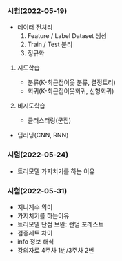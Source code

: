 ### 시험(2022-05-19)

+ 데이터 전처리
    1) Feature / Label Dataset 생성
    2) Train / Test 분리
    3) 정규화 

1. 지도학습
    - 분류(K-최근접이웃 분류, 결정트리)
    - 회귀(K-최근접이웃회귀, 선형회귀)

2. 비지도학습
    - 클러스터링(군집)
    
+ 딥러닝(CNN, RNN)


### 시험(2022-05-24)
- 트리모델 가지치기를 하는 이유


### 시험(2022-05-31)
- 지니계수 의미
- 가지치기를 하는이유
- 트리모델 단점 보완: 랜덤 포레스트
- 검증세트 차이
- info 정보 해석
- 강의자료 4주차 1번/3주차 2번